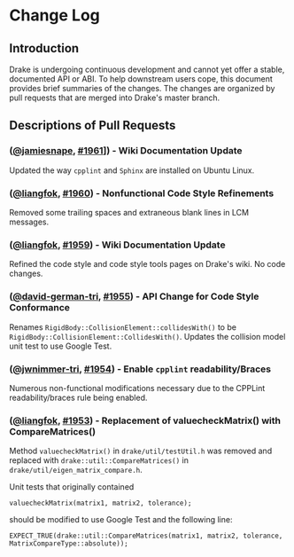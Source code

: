Change Log
====================

Introduction
------------
Drake is undergoing continuous development and cannot yet offer a stable, documented API or ABI. To help downstream users cope, this document provides brief summaries of the changes. The changes are organized by pull requests that are merged into Drake's master branch.

Descriptions of Pull Requests
------------------------------

### ([@jamiesnape][], [#1961]]) - Wiki Documentation Update

Updated the way `cpplint` and `Sphinx` are installed on Ubuntu Linux.

### ([@liangfok][], [#1960][]) - Nonfunctional Code Style Refinements

Removed some trailing spaces and extraneous blank lines in LCM messages.

### ([@liangfok][], [#1959][]) - Wiki Documentation Update

Refined the code style and code style tools pages on Drake's wiki. No code changes.

### ([@david-german-tri][], [#1955][]) - API Change for Code Style Conformance

Renames `RigidBody::CollisionElement::collidesWith()` to be `RigidBody::CollisionElement::CollidesWith()`. Updates the collision model unit test to use Google Test.

### ([@jwnimmer-tri][], [#1954][]) - Enable `cpplint` readability/Braces

Numerous non-functional modifications necessary due to the CPPLint readability/braces rule being enabled.

### ([@liangfok][], [#1953][]) - Replacement of valuecheckMatrix() with CompareMatrices()

Method `valuecheckMatrix()` in `drake/util/testUtil.h` was removed and replaced with `drake::util::CompareMatrices()` in `drake/util/eigen_matrix_compare.h`.

Unit tests that originally contained

    valuecheckMatrix(matrix1, matrix2, tolerance);

should be modified to use Google Test and the following line:

    EXPECT_TRUE(drake::util::CompareMatrices(matrix1, matrix2, tolerance, MatrixCompareType::absolute));

<!--- The following link definition list is generated by PimpMyChangelog --->
[#1953]: https://github.com/liangfok/drake/issues/1953
[#1954]: https://github.com/liangfok/drake/issues/1954
[#1955]: https://github.com/liangfok/drake/issues/1955
[#1959]: https://github.com/liangfok/drake/issues/1959
[#1960]: https://github.com/liangfok/drake/issues/1960
[#1961]: https://github.com/liangfok/drake/issues/1961
[@david-german-tri]: https://github.com/david-german-tri
[@jamiesnape]: https://github.com/jamiesnape
[@jwnimmer-tri]: https://github.com/jwnimmer-tri
[@liangfok]: https://github.com/liangfok